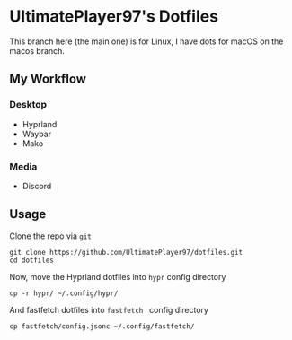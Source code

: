 # UltimatePlayer97's Dotfiles
This branch here (the main one) is for Linux, I have dots for macOS on the macos branch.

## My Workflow

### Desktop
* Hyprland
* Waybar
* Mako

### Media
* Discord

## Usage
Clone the repo via `git`
```
git clone https://github.com/UltimatePlayer97/dotfiles.git
cd dotfiles
```

Now, move the Hyprland dotfiles into `hypr` config directory
```
cp -r hypr/ ~/.config/hypr/
```

And fastfetch dotfiles into `fastfetch ` config directory
```
cp fastfetch/config.jsonc ~/.config/fastfetch/
```
